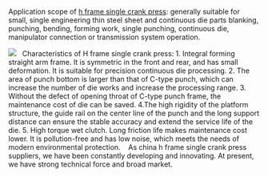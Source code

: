 Application scope of <a href="http://www.kinglanpress.com/products/h-straightside-frame-crank-mechanical-stamping-press/"/>h frame single crank press</a>: generally suitable for small, single engineering thin steel sheet and continuous die parts blanking, punching, bending, forming work, single punching, continuous die, manipulator connection or transmission system operation. 

<img src="https://cdn-ak.f.st-hatena.com/images/fotolife/k/kinglanmachine/20190525/20190525204141.png"/>
 
Characteristics of H frame single crank press:
1. Integral forming straight arm frame. It is symmetric in the front and rear, and has small deformation. It is suitable for precision continuous die processing. 2. The area of punch bottom is larger than that of C-type punch, which can increase the number of die works and increase the processing range. 3. Without the defect of opening throat of C-type punch frame, the maintenance cost of die can be saved. 4.The high rigidity of the platform structure, the guide rail on the center line of the punch and the long support distance can ensure the stable accuracy and extend the service life of the die. 5. High torque wet clutch. Long friction life makes maintenance cost lower. It is pollution-free and has low noise, which meets the needs of modern environmental protection. 
 
As china h frame single crank press suppliers, we have been constantly developing and innovating. At present, we have strong technical force and broad market.
